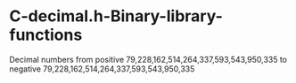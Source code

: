 # C-decimal.h-Binary-library-functions
Decimal numbers from positive 79,228,162,514,264,337,593,543,950,335 to negative 79,228,162,514,264,337,593,543,950,335
